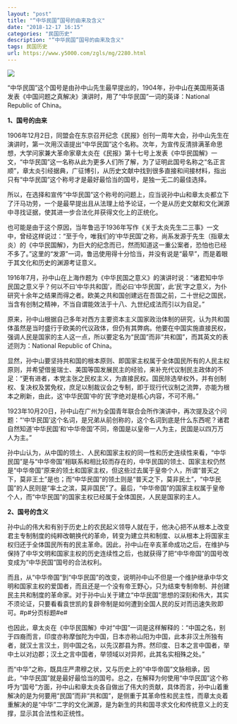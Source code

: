 ```yaml
---
layout: "post"
title: "“中华民国”国号的由来及含义"
date: "2018-12-17 16:15"
categories: "民国历史"
description: "“中华民国”国号的由来及含义"
tags: 民国历史
url: https://www.y5000.com/zgls/mg/2280.html
---
```






[![](https://img.y5000.com/uploads/allimg/160410/4-160410001543K3.jpg)](https://www.y5000.com)

“中华民国”这个国号是由孙中山先生最早提出的，1904年，孙中山在美国用英语发表《中国问题之真解决》演讲时，用了“中华民国”一词的英译：National
Republic of China。

**1、国号的由来**

1906年12月2日，同盟会在东京召开纪念《民报》创刊一周年大会，孙中山先生在演讲时，第一次用汉语提出“中华民国”这个名称。次年，为宣传反清排满革命思想，大学问家兼大革命家章太炎在《民报》第十七号上发表《中华民国解》一文，“中华民国”这一名称从此为更多人们所了解，为了证明此国号名称之“名正言顺”，章太炎引经据典，广征博引，从历史文献中找到很多直接和间接材料，指出只有“中华民国”这个称号才是最好最恰当的国号，是独一无二的最佳选择。

所以，在选择和宣传“中华民国”这个称号的问题上，应当说孙中山和章太炎都立下了汗马功劳，一个是最早提出且从法理上给予论证，一个是从历史文献和文化渊源中寻找证据，使其进一步合法化并获得文化上的正统化。

也可能是由于这个原因，当年鲁迅于1936年写作《关于太炎先生二三事》一文中，曾经这样说过：“至于今，唯我们的‘中华民国’之称，尚系发源于先生（指章太炎）的《中华民国解》，为巨大的纪念而已，然而知道这一重公案者，恐怕也已经不多了。”这里的“发源”一词，鲁迅使用得十分恰当，并没有说是“最早”，而是着眼于其文化和历史的渊源考证意义。

1916年7月，孙中山在上海作题为《中华民国之意义》的演讲时说：“诸君知中华民国之意义乎？何以不曰‘中华共和国’，而必曰‘中华民国’，此‘民’字之意义，为仆研究十余年之结果而得之者。欧美之共和国创建远在吾国之前，二十世纪之国民，当含有创制之精神，不当自谓能效法于十八、九世纪成法而引以为自足。”

原来，孙中山根据自己多年对西方主要资本主义国家政治体制的研究，认为共和国体虽然是当时盛行于欧美的代议政体，但仍有其弊病。他要在中国实施直接民权，强调人民是国家的主人这一点，所以要定名为“民国”而非“共和国”，而其英文的表述则为：National
Republic of China。

显然，孙中山要坚持共和国的根本原则、即国家主权属于全体国民所有的人民主权原则，并希望借鉴瑞士、美国等国发展民主的经验，来补充代议制民主政体的不足：“更有进者，本党主张之民权主义，为直接民权。国民除选举权外，并有创制权、复决权及罢免权，庶足以制裁议会之专制，即于现行代议制之流弊，亦能为根本之刷新，由此，这‘中华民国’中的‘民’字绝对是核心内容，不可不用。”

1923年10月20日，孙中山在广州为全国青年联合会所作演讲中，再次提及这个问题：“‘中华民国’这个名词，是兄弟从前创称的，这个名词到底是什么东西呢？诸君自然知道‘中华民国’和‘中华帝国’不同，帝国是以皇帝一人为主，民国是以四万万人为主。”

孙中山认为，从中国的领土、人民和国家主权的同一性和历史连续性来看，“中华民国”是与“中华帝国”相联系和相比较而存在的，中华民国的领土、国家主权仍然是“中华帝国”原来的领土和国家主权，但这些过去属于皇帝个人，所谓“普天之下，莫非王土”是也；而“中华民国”的领土则是“普天之下，莫非民土”，“中华民国”的人民则是“率土之滨，莫非国民”了。最后，“中华帝国”的国家主权属于皇帝个人，而“中华民国”的国家主权已经属于全体国民，人民是国家的主人。

**2、国号的含义**

孙中山的伟大和有别于历史上的农民起义领导人就在于，他决心把不从根本上改变君主专制制度的纯粹改朝换代的革命，转变为建立共和制度、以从根本上将国家主权归还于全体国民所有的民主革命。因此，孙中山在辛亥革命成功之后，在维护与保持了中华文明和国家主权的历史连续性之后，也就获得了把“中华帝国”的国号改变成为“中华民国”国号的合法权利。

而且，从“中华帝国”到“中华民国”的改变，说明孙中山不但是一个维护继承中华文明和国家主权的爱国者，而且还是一个没有帝王野心，只为结束专制帝制、并创建民主共和制度的革命家。对于孙中山关于建立“中华民国”思想的深刻和伟大，其实不须论证，只要看看袁世凯的复辟帝制是如何遭到全国人民的反对而迅速失败即可。#p#分页标题#e#

也因此，章太炎在《中华民国解》中对“中国”一词是这样解释的：“中国之名，别于四裔而言，印度亦称摩伽陀为中国，日本亦称山阳为中国，此本非汉土所独有者，就汉土言汉土，则中国之名，以先汉郡县为界。然印度、日本之言中国者，举中土以对边郡；汉土之言中国者，举领域以对异邦，此其名实相殊之处。”

而“中华”之称，既具庄严肃穆之状，又与历史上的“中华帝国”文脉相承，因此，“中华民国”就是最好最恰当的国号。总之，在解释为何使用“中华民国”这个称呼为“国号”方面，孙中山和章太炎各自做出了伟大的贡献，具体而言，孙中山着重解决的是为何要用“民国”而非“共和国”，是侧重于其革命性和民主性，而章太炎着重解决的是“中华”二字的文化渊源，是为新生的共和国寻求文化和传统意义上的支撑，显示其合法性和正统性。
